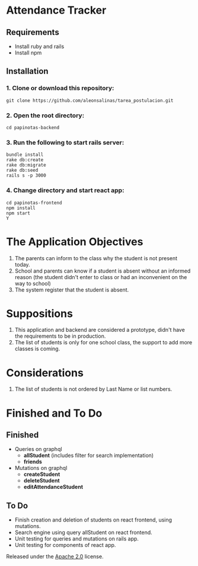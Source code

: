 # Attendance Tracker

## Requirements
- Install ruby and rails
- Install npm

## Installation

### 1. Clone or download this repository:
```shell
git clone https://github.com/aleonsalinas/tarea_postulacion.git
```
### 2. Open the root directory:
```shell
cd papinotas-backend
```
### 3. Run the following to start rails server:
```shell
bundle install
rake db:create
rake db:migrate
rake db:seed
rails s -p 3000
```
### 4. Change directory and start react app:
```shell
cd papinotas-frontend
npm install
npm start
Y
```
# The Application Objectives
1. The parents can inform to the class why the student is not present today.
2. School and parents can know if a student is absent without an informed reason (the student didn't enter to class or had an inconvenient on the way to school)
2. The system register that the student is absent.

# Suppositions

1. This application and backend are considered a prototype, didn't have the requirements to be in production.
2. The list of students is only for one school class, the support to add more classes is coming.

# Considerations

1. The list of students is not ordered by Last Name or list numbers.

# Finished and To Do
## Finished
- Queries on graphql
  * __allStudent__ (includes filter for search implementation)
  * __friends__
- Mutations on graphql
  * __createStudent__
  * __deleteStudent__
  * __editAttendanceStudent__

## To Do
- Finish creation and deletion of students on react frontend, using mutations.
- Search engine using query allStudent on react frontend.
- Unit testing for queries and mutations on rails app.
- Unit testing for components of react app.


Released under the [Apache 2.0](LICENSE-APACHE) license.
